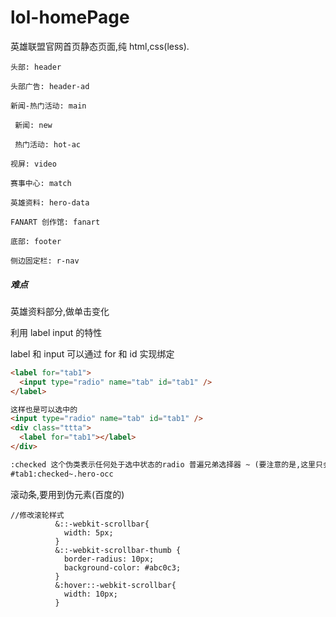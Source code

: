 # lol-homePage

英雄联盟官网首页静态页面,纯 html,css(less).

```
头部: header

头部广告: header-ad

新闻-热门活动: main

​ 新闻: new

​ 热门活动: hot-ac

视屏: video

赛事中心: match

英雄资料: hero-data

FANART 创作馆: fanart

底部: footer

侧边固定栏: r-nav
```

##### 难点

英雄资料部分,做单击变化

利用 label input 的特性

label 和 input 可以通过 for 和 id 实现绑定

```html
<label for="tab1">
  <input type="radio" name="tab" id="tab1" />
</label>

这样也是可以选中的
<input type="radio" name="tab" id="tab1" />
<div class="ttta">
  <label for="tab1"></label>
</div>

:checked 这个伪类表示任何处于选中状态的radio 普遍兄弟选择器 ~ (要注意的是,这里只会选择后面的元素,在前面的不会被选中)
#tab1:checked~.hero-occ
```

滚动条,要用到伪元素(百度的)

```
//修改滚轮样式
          &::-webkit-scrollbar{
            width: 5px;
          }
          &::-webkit-scrollbar-thumb {
            border-radius: 10px;
            background-color: #abc0c3;
          }
          &:hover::-webkit-scrollbar{
            width: 10px;
          }
```
